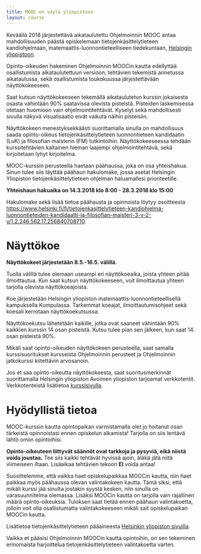 ```yaml
---
title: MOOC on väylä yliopistoon
layout: course
---
```


Keväällä 2018 järjestettävä aikataulutettu Ohjelmoinnin MOOC antaa mahdollisuuden päästä opiskelemaan tietojenkäsittelytieteen kandiohjelmaan, matemaattis-luonnontieteelliseen tiedekuntaan, [Helsingin yliopistoon](http://www.helsinki.fi).

Opinto-oikeuden hakeminen Ohjelmoinnin MOOCin kautta edellyttää osallistumista aikataulutettuun versioon, tehtävien tekemistä annetussa aikataulussa, sekä osallistumista toukokuussa järjestettävään näyttökokeeseen.

Saat kutsun näyttökokeeseen tekemällä aikataulutetun kurssin jokaisesta osasta vähintään 90% saatavissa olevista pisteistä. Pisteiden laskemisessa otetaan huomioon vain ohjelmointitehtävät. Kyselyt sekä mahdollisesti sivulla näkyvä visualisaatio eivät vaikuta näihin pisteisiin.

Näyttökokeen menestyksekkäästi suorittamalla sinulla on mahdollisuus saada opinto-oikeus tietojenkäsittelytieteen luonnontieteen kandidaatin (LuK) ja filosofian maisterin (FM) tutkintoihin. Näyttökokeeseessa tehdään kurssitehtävien kaltainen hieman laajempi ohjelmointitehtävä, sekä kirjoitetaan lyhyt kirjoitelma.

MOOC-kurssin perusteella haetaan päähaussa, joka on osa yhteishakua. Sinun tulee siis täyttää päähaun hakulomake, jossa asetat Helsingin Yliopiston tietojenkäsittelytieteen ohjelman haluamallesi prioriteetille.

**Yhteishaun hakuaika on 14.3.2018 klo 8:00 - 28.3.2018 klo 15:00**

Hakulomake sekä lisää tietoa päähausta ja opinnoista löytyy osoitteesta <a href="https://www.helsinki.fi/fi/tietojenkasittelytieteen-kandiohjelma-luonnontieteiden-kandidaatti-ja-filosofian-maisteri-3-v-2-v/1.2.246.562.17.256840708710" target="_blank" onclick="ga('send', 'event', 'link', 'click', 'outbound-opintopolku-tkt-2018')">https://www.helsinki.fi/fi/tietojenkasittelytieteen-kandiohjelma-luonnontieteiden-kandidaatti-ja-filosofian-maisteri-3-v-2-v/1.2.246.562.17.256840708710</a>.

<!-- MOOC-kurssin ja siihen liittyvän näyttökokeen hyväksytysti suorittaneet korkeakoulukelpoiset hakijat voivat hakea opinto-oikeutta kevään 2018 yhteishaussa. Opinto-oikeutta on haettava vuoden kuluessa MOOC-kurssin suorittamisesta.

Syksyn 2018 tai kevään 2018 abit voivat hakea ensi kevään yhteishaussa oikeutta tänä vuonna suoritetun MOOCin perusteella, mikäli he menestyvät kevään 2018 näyttökokeessa. Käytännössä tämä toimii niin, että opiskelija suorittaa nyt MOOC-kurssin sekä osallistuu näyttökokeeseen. Mikäli osallistuja menestyy kiitettävästi näyttökokeessa, hänet voidaan hakijan niin halutessa huomioida kevään 2018 yhteishaussa näyttökokeen perusteella. -->

# Näyttökoe

**Näyttökokeet järjestetään 8.5.-16.5. välillä.**

Tuolla välillä tulee olemaan useampi eri näyttökoeaika, joista yhteen pitää ilmoittautua. Kun saat kutsun näyttökokeeseen, voit ilmoittautua yhteen tarjolla olevista näyttökoeajoista.

Koe järjestetään Helsingin yliopiston matemaattis-luonnontieteellisellä kampuksella Kumpulassa. Tarkemmat koeajat, ilmoittautumisohjeet sekä koesali kerrotaan näyttökoekutsussa.

Näyttökoekutsu lähetetään kaikille, jotka ovat saaneet vähintään 90% kaikkien kurssin 14 osan pisteistä. Kutsu tulee pian sen jälkeen, kun saat 14. osan pisteistä 90%.

Mikäli saat opinto-oikeuden näyttökokeen perusteella, saat samalla kurssisuoritukset kursseista Ohjelmoinnin perusteet ja Ohjelmoinnin jatkokurssi kiitettävin arvosanoin.

Jos et saa opinto-oikeutta näyttökokeesta, saat suoritusmerkinnät suorittamalla Helsingin yliopiston Avoimen yliopiston tarjoamat verkkotentit. Verkkotenteistä lisätietoa [kurssisivulla](http://mooc.fi/courses/2018/ohjelmoinnin-mooc/).


# Hyödyllistä tietoa

MOOC-kurssin kautta opintopaikan varmistamalla olet jo hoitanut osan tärkeistä opinnoistasi ennen opiskelun alkamista! Tarjolla on siis lentävä lähtö omiin opintoihisi.

**Opinto-oikeuteen liittyvät säännöt ovat tarkkoja ja pysyviä, eikä niistä voida joustaa.** Tee siis kaikki tehtävät hyvissä ajoin, äläkä jätä niitä viimeiseen iltaan. Lisäaikaa tehtävien tekoon **EI** voida antaa! <!--Pisteitä saa yhden jokaisesta tehtävän alakohdasta, ja alakohdattomista tehtävistä saa yhden pisteen. -->

Suosittelemme, että vaikka haet opiskelupaikkaa MOOCin kautta, niin haet paikkaa myös päähaussa olevan valintakokeen kautta. Tämä siksi, että mikäli kurssi jää sinulta jostakin syystä kesken, niin sinulla on varasuunnitelma olemassa. Lisäksi MOOCin kautta on tarjolla vain rajallinen määrä opinto-oikeuksia. Tuloksen saat tietää ennen päähaun valintakoetta, jolloin voit olla osallistumatta valintakokeeseen mikäli sait opiskelupaikan MOOCin kautta.

Lisätietoa tietojenkäsittelytieteen pääaineesta [Helsinkin yliopiston sivuilla](https://www.helsinki.fi/fi/ohjelmat/kandi/tietojenkasittelytieteen-kandiohjelma).

Vaikka et pääsisi Ohjelmoinnin MOOCin kautta opintoihin, on sen tekeminen erinomaista harjoittelua tietojenkäsittelytieteen valintakoetta varten.

<!--
Alla oleva linkki oli kuollut 8.11.2017.

Lisätietoja MOOC-väylästä Helsingin yliopiston sivulta <a href="https://www.helsinki.fi/fi/tietojenkasittelytiede-luonnontieteiden-kandidaatti-ja-filosofian-maisteri-3-v-2-v/" target="_blank" onclick="ga('send', 'event', 'link', 'click', 'outbound-hy-cs-bsc-msc-valinta')">Tietojenkäsittelytiede, luonnontieteiden kandidaatti ja filosofian maisteri (3 v + 2 v)</a>. Lue erityisesti on otsikon "Valintaperusteet" alta löytyvä alaotsikko "Valinta tiedekilpailuissa menestymisen tai aiempien opintosuoritusten perusteella".
-->
